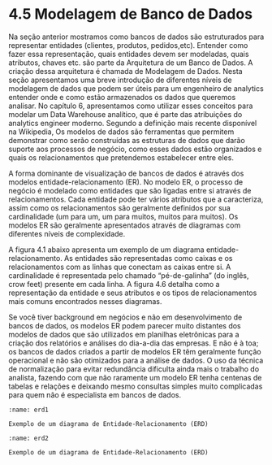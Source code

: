 # 4.5 Modelagem de Banco de Dados

Na seção anterior mostramos como bancos de dados são estruturados para representar entidades (clientes, produtos, pedidos,etc). Entender como fazer essa representação, quais entidades devem ser modeladas, quais atributos, chaves etc. são parte da Arquitetura de um Banco de Dados. A criação dessa arquitetura é chamada de Modelagem de Dados.  Nesta seção apresentamos uma breve introdução de diferentes níveis de modelagem de dados que podem ser úteis para um engenheiro de analytics entender onde e como estão armazenados os dados que queremos analisar.  No capítulo 6, apresentamos como utilizar esses conceitos para modelar um Data Warehouse analítico, que é parte das atribuições do analytics engineer moderno.
Segundo a definição mais recente disponível na Wikipedia, Os modelos de dados são ferramentas que permitem demonstrar como serão construídas as estruturas de dados que darão suporte aos processos de negócio, como esses dados estão organizados e quais os relacionamentos que pretendemos estabelecer entre eles.

A forma dominante de visualização de bancos de dados é através dos modelos entidade-relacionamento (ER). No modelo ER, o processo de negócio é modelado como entidades que são ligadas entre si através de relacionamentos. Cada entidade pode ter vários atributos que a caracteriza, assim como os relacionamentos são geralmente definidos por sua cardinalidade (um para um, um para muitos, muitos para muitos). Os modelos ER são geralmente apresentados através de diagramas com diferentes níveis de complexidade.

A figura 4.1 abaixo apresenta um exemplo de um diagrama entidade-relacionamento. As entidades são representadas como caixas e os relacionamentos com as linhas que conectam as caixas entre si. A cardinalidade é representada pelo chamado “pé-de-galinha” (do inglês, crow feet) presente em cada linha. A figura 4.6 detalha como a representação da entidade e seus atributos e os tipos de relacionamentos mais comuns encontrados nesses diagramas. 

Se você tiver background em negócios e não em desenvolvimento de bancos de dados, os modelos ER podem parecer muito distantes dos modelos de dados que são utilizados em planilhas eletrônicas para a criação dos relatórios e análises do dia-a-dia das empresas. E não é à toa; os bancos de dados criados a partir  de modelos ER têm geralmente função operacional e  não são otimizados para a análise de dados. O uso da técnica de normalização para evitar redundância dificulta ainda mais o trabalho do analista, fazendo com que não raramente um modelo ER tenha centenas de tabelas e relações e deixando mesmo consultas simples muito complicadas para quem não é especialista em bancos de dados.

```{figure} ../../../assets/img/erd1.png
:name: erd1

Exemplo de um diagrama de Entidade-Relacionamento (ERD)
```

```{figure} ../../../assets/img/erd_2.png
:name: erd2

Exemplo de um diagrama de Entidade-Relacionamento (ERD)
```

